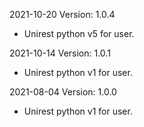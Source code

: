 2021-10-20 Version: 1.0.4
- Unirest python v5 for user.

2021-10-14 Version: 1.0.1
- Unirest python v1 for user.

2021-08-04 Version: 1.0.0
- Unirest python v1 for user.

